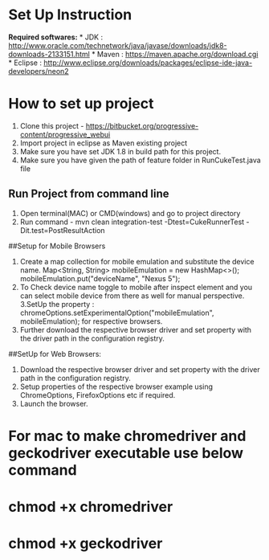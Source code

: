 
# Set Up Instruction
**Required softwares:**
      * JDK : http://www.oracle.com/technetwork/java/javase/downloads/jdk8-downloads-2133151.html 
      * Maven : https://maven.apache.org/download.cgi
      * Eclipse : http://www.eclipse.org/downloads/packages/eclipse-ide-java-developers/neon2

# How to set up project
1. Clone this project - https://bitbucket.org/progressive-content/progressive_webui
2. Import project in eclipse as Maven existing project
3. Make sure you have set JDK 1.8 in build path for this project.
4. Make sure you have given the path of feature folder in RunCukeTest.java file


## Run Project from command line
1. Open terminal(MAC) or CMD(windows) and go to project directory
2. Run command - mvn clean integration-test -Dtest=CukeRunnerTest -Dit.test=PostResultAction

##Setup for Mobile Browsers
1. Create a map collection for mobile emulation and substitute the device name.
Map<String, String> mobileEmulation = new HashMap<>();
mobileEmulation.put("deviceName", "Nexus 5");
2. To Check device name toggle to mobile after inspect element and you can select mobile device from there as well for manual perspective.
3.SetUp the property : chromeOptions.setExperimentalOption("mobileEmulation", mobileEmulation); for respective  browsers.
4. Further download the respective browser driver and set property with the driver path in the configuration registry.

##SetUp for Web Browsers:
1. Download the respective browser driver and set property with the driver path in the configuration registry.
2. Setup properties of the respective browser example using ChromeOptions, FirefoxOptions etc if required.
3. Launch the browser.



# For mac to make chromedriver and geckodriver executable use below command
# chmod +x chromedriver
# chmod +x geckodriver